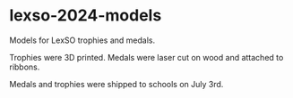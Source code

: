 # lexso-2024-models
Models for LexSO trophies and medals.

Trophies were 3D printed. Medals were laser cut on wood and attached to ribbons.

Medals and trophies were shipped to schools on July 3rd.
